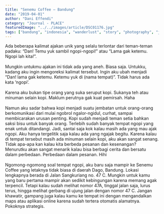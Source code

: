 ```yaml
---
title: "Senemu Coffee – Bandung"
date: "2019-04-01"
author: "Dani Effendi"
category: "Journal - PLACE"
featuredImage: "../../images/article/DSC01176.jpg"
tags: ["bandung", "indonesia", "wanderlust", "story", "photography", "journal", "place", "cafe", "restaurant", "coffeeshop", "review"]
---
```


Ada beberapa kalimat ajakan unik yang selalu terlontar dari teman-teman padaku: “Dan! Temu yuk sambil ngopi-ngopi!” atau “Lama gak ketemu. Ngopi lah kita!”.
<br/>
<br/>
Mungkin untukmu ajakan ini tidak ada yang aneh. Biasa saja. Untukku, kadang aku ingin mengoreksi kalimat tersebut. Ingin aku ubah menjadi “Dan! lama gak ketemu. Ketemu yuk di (nama tempat)”. Tidak harus ada kata ‘ngopi’.
<br/>
<br/>
Karena aku bukan tipe orang yang suka seruput kopi. Sukanya teh atau minuman selain kopi. Maklum perutnya gak kuat pemirsah.  Haha
<br/>
<br/>
Namun aku sadar bahwa kopi menjadi suatu jembatan untuk orang-orang berkomunikasi dari mulai ngobrol ngalor-ngidul, curhat, sampai membicarakan urusan penting. Kopi sudah menjadi teman setia bahkan saksi bisu untuk banyak orang. Terlebih sudah banyak tempat ngopi yang enak untuk ditandangi. Jadi, santai saja kok kalau masih ada yang mau ajak ngopi. Aku hanya tergelitik saja kalau ada yang ngajak begitu. Karena kalau di tempat tersebut masih ada minuman selain kopi, aku akan sangat senang. Tidak apa-apa kan kalau kita berbeda pesanan dan kesenangan? Menurutku akan sangat menarik kalau bisa berbagi cerita dan bersatu dalam perbedaan. Perbedaan dalam pesanan. Hihi
<br/>
<br/>
Ngomong-ngomong soal tempat ngopi, aku baru saja mampir ke Senemu Coffee yang letaknya tidak biasa di daerah Dago, Bandung. Lokasi lengkapnya berada di Jalan Sangkuriang no. 47 C. Mungkin untuk kamu yang baru pertama mampir akan sedikit kebingungan karena memang agak terpencil. Tetapi kalau sudah melihat nomor 47A, tinggal jalan saja, lurus terus, hingga melihat gerbang di ujung jalan dengan nomor 47 C. Jangan khawatir, gampang juga kalau kamu ke tempat ini dengan mengandalkan maps  atau aplikasi online karena sudah tertera otomatis alamatnya. Pokoknya strategis.